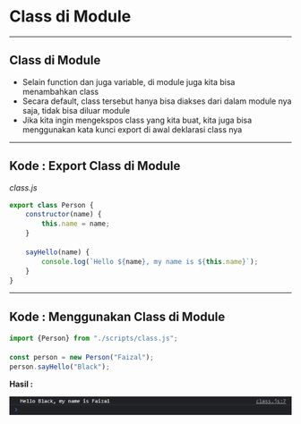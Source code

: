 # Class di Module

---

## Class di Module

- Selain function dan juga variable, di module juga kita bisa menambahkan class
- Secara default, class tersebut hanya bisa diakses dari dalam module nya saja, tidak bisa diluar module
- Jika kita ingin mengekspos class yang kita buat, kita juga bisa menggunakan kata kunci export di awal deklarasi class nya

---

## Kode : Export Class di Module

*class.js*

```js
export class Person {
    constructor(name) {
        this.name = name;
    }

    sayHello(name) {
        console.log(`Hello ${name}, my name is ${this.name}`);
    }
}
```

---

## Kode : Menggunakan Class di Module

```js
import {Person} from "./scripts/class.js";

const person = new Person("Faizal");
person.sayHello("Black");
```

**Hasil :**

![1](../assets/img/9/1.PNG)